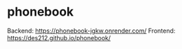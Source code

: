 # phonebook
Backend: https://phonebook-jgkw.onrender.com/
Frontend: https://des212.github.io/phonebook/
